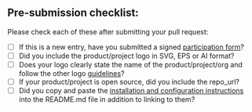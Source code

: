 ## Pre-submission checklist:

Please check each of these after submitting your pull request:

- [ ] If this is a new entry, have you submitted a signed [participation form](https://github.com/cncf/cnf-certification/blob/main/Certified_CNF_Form.md)?
- [ ] Did you include the product/project logo in SVG, EPS or AI format?
- [ ] Does your logo clearly state the name of the product/project/org and follow the other logo [guidelines](https://github.com/cncf/landscape#logos)?
- [ ] If your product/project is open source, did you include the repo_url?
- [ ] Did you copy and paste the [installation and configuration instructions](https://github.com/cncf/k8s-conformance/blob/master/faq.md#can-i-provide-a-link-to-the-installation-directions) into the README.md file in addition to linking to them?
